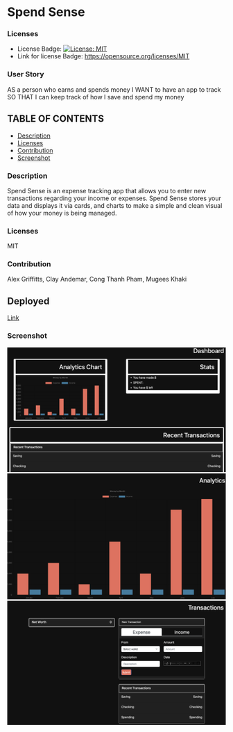 # Spend Sense

  ### Licenses
  * License Badge: [![License: MIT](https://img.shields.io/badge/License-MIT-yellow.svg)](https://opensource.org/licenses/MIT)
  * Link for license Badge: https://opensource.org/licenses/MIT

  ### User Story
  AS a person who earns and spends money
  I WANT to have an app to track 
  SO THAT I can keep track of how I save and spend my money 

  ## TABLE OF CONTENTS
  * [Description](#description)
  * [Licenses](#licenses)
  * [Contribution](#contribution)
  * [Screenshot](#screenshot)


  ### Description
  Spend Sense is an expense tracking app that allows you to enter new transactions regarding your income or expenses. Spend Sense stores your data and displays it via cards, and charts to make a simple and clean visual of how your money is being managed.

  ### Licenses
  MIT

  ### Contribution
  Alex Griffitts, Clay Andemar, Cong Thanh Pham, Mugees Khaki

## Deployed
  [Link]()

  ### Screenshot
  ![Screenshot](../screenshots/dashboard.png)
  ![Screenshot](../screenshots/analytics.png)
  ![Screenshot](../screenshots/transactions.png)
  